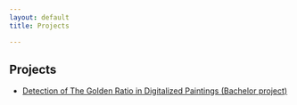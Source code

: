 ```yaml
---
layout: default
title: Projects

---
```


## Projects

 * [Detection of The Golden Ratio in Digitalized Paintings (Bachelor project)](http://github.com/thorlund/gyldnesnit)

<!-- vim: set sw=2 ft=mkd sts=2 et tw=80: -->
